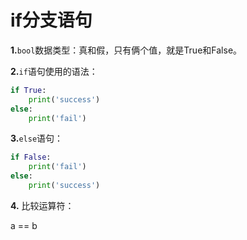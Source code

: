 # if分支语句

**1.**`bool`数据类型：真和假，只有俩个值，就是True和False。

**2.**`if`语句使用的语法：

```python
if True:
    print('success')
else:
    print('fail')
```

**3.**`else`语句：

```python
if False:
    print('fail')
else:
    print('success')
```

**4.**&nbsp;比较运算符：

a == b